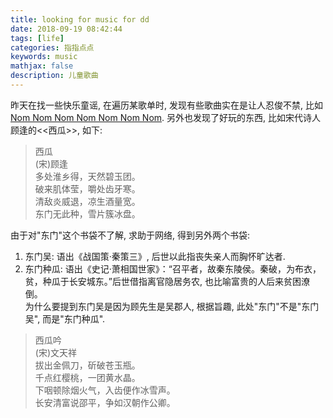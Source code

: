 ```yaml
---
title: looking for music for dd
date: 2018-09-19 08:42:44
tags: [life]
categories: 指指点点
keywords: music
mathjax: false
description: 儿童歌曲
---
```


昨天在找一些快乐童谣, 在遍历某歌单时, 发现有些歌曲实在是让人忍俊不禁, 
比如[Nom Nom Nom Nom Nom Nom Nom](https://music.163.com/#/song?id=21471226).
另外也发现了好玩的东西, 比如宋代诗人顾逢的<<西瓜>>, 如下:  

<!-- more -->

> 西瓜  
> (宋)顾逢  
> 多处淮乡得，天然碧玉团。  
> 破来肌体莹，嚼处齿牙寒。  
> 清敌炎威退，凉生酒量宽。  
> 东门无此种，雪片簇冰盘。  

由于对"东门"这个书袋不了解, 求助于网络, 得到另外两个书袋:   
1. 东门吴: 语出《战国策·秦策三》, 后世以此指丧失亲人而胸怀旷达者.   
2. 东门种瓜: 语出《史记·萧相国世家》：“召平者，故秦东陵侯。秦破，为布衣，贫，种瓜于长安城东。”后世借指离官隐居务农, 也比喻富贵的人后来贫困潦倒。  
为什么要提到东门吴是因为顾先生是吴郡人, 根据旨趣, 此处"东门"不是"东门吴", 而是"东门种瓜".  

> 西瓜吟  
> (宋)文天祥  
> 拔出金佩刀，斫破苍玉瓶。   
> 千点红樱桃，一团黄水晶。   
> 下咽顿除烟火气，入齿便作冰雪声。  
> 长安清富说邵平，争如汉朝作公卿。  